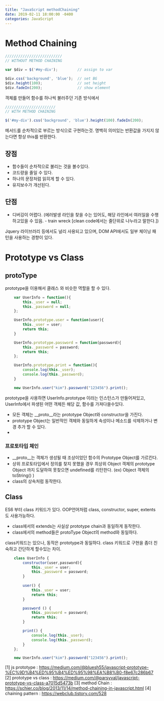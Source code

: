 ```yaml
---
title: "JavaScript methodChaining"
date: 2019-02-11 18:00:00 -0400
categories: JavaScript
---
```

# Method Chaining


```javascript
//////////////////////////
// WITHOUT METHOD CHAINING

var $div = $('#my-div');         // assign to var

$div.css('background', 'blue');  // set BG
$div.height(100);                // set height
$div.fadeIn(200);                // show element

```
객체를 만들어 함수를 하나씩 불러주던 기존 방식에서

```javascript
///////////////////////
// WITH METHOD CHAINING

$('#my-div').css('background', 'blue').height(100).fadeIn(200);
```
메서드를 순차적으로 부르는 방식으로 구현하는것.
명백히 의미있는 반환값을 가지지 않는다면 항상 this를 반환한다.

## 장점
* 함수들이 순차적으로 불리는 것을 볼수있다.
* 코드량을 줄일 수 있다.
* 하나의 문장처럼 읽히게 할 수 있다.
* 유지보수가 개선된다.

## 단점
* 디버깅이 어렵다. 
(에러발생 라인을 찾을 수는 있어도, 해당 라인에서 여러일을 수행하고있을 수 있음. - train wreck [clean code에서는 줄단위로 나누라고 말한다.])
  
Jquery 라이브러리 등에서도 널리 사용되고 있으며,
DOM API에서도 일부 체이닝 패턴을 사용하는 경향이 있다.


# Prototype vs Class 

## protoType
prototype을 이용해서 클래스 와 비슷한 역할을 할 수 있다.

```javascript
    var UserInfo = function(){  
        this._user = null;
        this._password = null;
    };

    UserInfo.prototype.user = function(user){  
        this._user = user;
        return this;
    }

    UserInfo.prototype.password = function(password){  
        this._password = password;
        return this;
    };

    UserInfo.prototype.print = function(){
        console.log(this._user);
        console.log(this._password);
    }

    new UserInfo.user("kim").password("123456").print();

```

prototype을 사용하면 UserInfo.prototype 이라는 인스턴스가 만들어져있고, 
UserInfo에서 파생된 어떤 객체든 해당 값, 함수를 가져다쓸수있다.

- 모든 객체는 __proto__라는 prototype Object와 constructor을 가진다.
- prototype Object는 일반적인 객체와 동일하게 속성이나 메소드를 삭제하거나 변경 추가 할 수 있다.
- 

### 프로토타입 체인
- __proto__는 객체가 생성될 때 조상이었던 함수의  Prototype Object를 가르킨다.
- 상위 프로토타입에서 정의를 찾지 못했을 경우 최상위 Object 객체의 prototype Object 까지 도달하여 못찾으면 undefined를 리턴한다. (ex) Object 객체의 toString() )
- class의 상속처럼 동작한다.

## Class

ES6 부터 class 키워드가 있다.
OOP언어처럼 class, constructor, super, extents도 사용가능하다.

- class에서의 extends는 사실상 prototype chain과 동일하게 동작한다.
- class에서의 method들은 protoType Object의 method와 동일하다.

class키워드는 있으나, 동작은 prototype과 동일하다.
class 키워드로 구현을 좀더 친숙하고 간단하게 할수있는 차이.

```javascript
    class UserInfo {  
        constructor(user,password){
            this._user = user;
            this._password = password;
        }
        
        user() {
            this._user = user;
            return this;
        }

        password () {
            this._password = password;
            return this; 
        }

        print() {
            console.log(this._user);
            console.log(this._password);
        }
    };

    new UserInfo.user("kim").password("123456").print();
```


[1]  js prototype : https://medium.com/@bluesh55/javascript-prototype-%EC%9D%B4%ED%95%B4%ED%95%98%EA%B8%B0-f8e67c286b67
[2] prototype vs class : https://medium.com/@parsyval/javascript-prototype-vs-class-a7015d5473b
[3] method Chain :  https://schier.co/blog/2013/11/14/method-chaining-in-javascript.html
[4] chaining pattern : https://webclub.tistory.com/528
